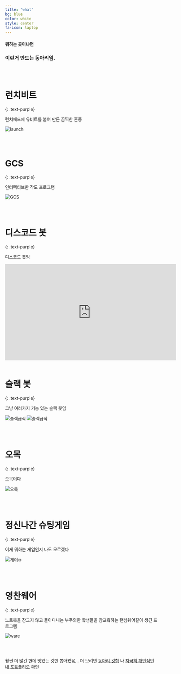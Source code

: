 ```yaml
---
title: "what"
bg: blue
color: white
style: center
fa-icon: laptop
---
```


#### 뭐하는 곳이냐면

### 이런거 만드는 동아리임.

<br>
<br>

# **런치비트**
{: .text-purple}

런치패드에 유비트를 붙여 만든 끔찍한 혼종

![launch](/img/launch.png)

<br>
<br>

# **GCS**
{: .text-purple}

인터랙티브한 작도 프로그램

![GCS](/img/gcs.png)

<br>
<br>

# **디스코드 봇**
{: .text-purple}

디스코드 봇임

<iframe width="560" height="315" src="https://www.youtube.com/embed/vI0WbZdmRtw" frameborder="0" allow="autoplay; encrypted-media" allowfullscreen></iframe>

<br>
<br>

# **슬랙 봇**
{: .text-purple}

그냥 여러가지 기능 있는 슬랙 봇임

![슬랙급식](/img/slack1.png)
![슬랙급식](/img/slack2.png)

<br>
<br>

# **오목**
{: .text-purple}

오목이다

![오목](/img/omok.png)

<br>
<br>

# 정신나간 **슈팅게임**
{: .text-purple}

이게 뭐하는 게임인지 나도 모르겠다

![게이ㅁ](/img/shoot.png)

<br>
<br>

# **영찬웨어**
{: .text-purple}

노트북을 잠그지 않고 돌아다니는 부주의한 학생들을 참교육하는 랜섬웨어같이 생긴 프로그램

![ware](/img/ware.jpg)

<br>
<br>

훨씬 더 많긴 한데 멋있는 것만 뽑아봤음,.. 더 보려면 [동아리 깃헙](https://github.com/Big-BlueBerry) 나 [지극히 개인적인 내 포트폴리오](https://github.com/phillyai/portfolio) 확인